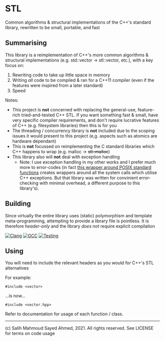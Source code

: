 # STL
Common algorithms & structural implementations of the C++'s standard library, rewritten to be small, portable, and fast

## Summarising

This library is a reimplementation of C++'s more common algorithms & structural implementations (e.g. std::vector -> stl::vector, etc.), with a key focus on:
1. Rewriting code to take up little space in memory
2. Writing *all* code to be compiled & ran for a C++11 compiler (even if the features were inspired from a later standard)
3. Speed

Notes:
- This project is **not** concerned with replacing the general-use, feature-rich tried-and-tested C++ STL. If you want something fast & small, have very specific compiler requirements, and don't require lucrative features of C++ (e.g. filesystem libraries) then this is for you
- The threading / concurrency library is **not** included due to the scoping issues it would present to this project (e,g. aspects such as atomics are hardware dependant)
- This is **not** focussed on reimplementing the C standard libraries which C++ happens to wrap (e.g. malloc -> ~~stl::malloc~~)
- This library also will **not** deal with exception handling
  - Note: I use exception handling in my other works and I prefer much more to error-codes (in fact [this wrapper around POSIX standard functions](https://github.com/daleksla/posicxx) creates wrappers around all the system calls which utilise C++ exceptions. But that library was written for convinient error-checking with minimal overhead, a different purpose to this library's).

## Building

Since virtually the entire library uses (static) polymorphism and template meta-programming, attempting to provide a library file is pointless. It is therefore *header-only* and the library *does not* require explicit compilation

[![Clang](https://github.com/daleksla/STL/actions/workflows/clang.yml/badge.svg)](https://github.com/daleksla/STL/actions/workflows/clang.yml) [![GCC](https://github.com/daleksla/STL/actions/workflows/gcc.yml/badge.svg)](https://github.com/daleksla/STL/actions/workflows/gcc.yml) [![Testing](https://github.com/daleksla/STL/actions/workflows/testing.yml/badge.svg)](https://github.com/daleksla/STL/actions/workflows/testing.yml)

## Using

You will need to include the relevant headers as you would for C++'s STL alternatives

For example:

`#include <vector>`

...is now...

`#include <vector.hpp>`

Refer to documentation for usage of each function / class.

*** 

(c) Salih Mahmoud Sayed Ahmed, 2021. All rights reserved. See LICENSE for terms on code usage
